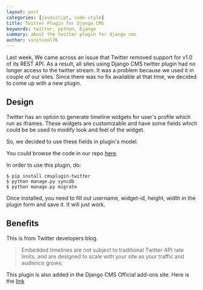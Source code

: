 ```yaml
---
layout: post
categories: [javascript, code-style]
title: Twitter Plugin for Django CMS
keywords: twitter, python, Django
summary: about the twitter plugin for django cms
author: vinitcool76
---
```


Last week, We came across an issue that Twitter removed support for v1.0 of its REST API. As a result, all sites using Django CMS twitter plugin had no longer access to the twitter stream. It was a problem because we used it in couple of our sites. Since there was no fix available at that time, we decided to come up with a new plugin.

## Design


Twitter has an option to generate timeline widgets for user's profile which run as iframes. These widgets are customizable and have some fields which could be be used to modify look and feel of the widget.

So, we decided to use these fields in plugin's model. 

You could browse the code in our repo [here](https://github.com/changer/cmsplugin-twitter).

In order to use this plugin, do:

```
$ pip install cmsplugin-twitter
$ python manage.py syncdb
$ python manage.py migrate
```
Once installed, you need to fill out username, widget-id, height, width in the plugin form and save it. It will just work.

## Benefits


This is from Twitter developers blog. 
> Embedded timelines are not subject to traditional Twitter API rate limits, and are designed to scale with your site as your traffic and audience grows.


This plugin is also added in the Django CMS Official add-ons site. Here is the [link](https://www.django-cms.org/en/add-ons/?page=3)
